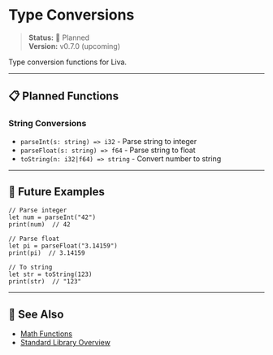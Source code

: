 # Type Conversions

> **Status:** 🚧 Planned  
> **Version:** v0.7.0 (upcoming)

Type conversion functions for Liva.

---

## 📋 Planned Functions

### String Conversions
- `parseInt(s: string) => i32` - Parse string to integer
- `parseFloat(s: string) => f64` - Parse string to float
- `toString(n: i32|f64) => string` - Convert number to string

---

## 🔮 Future Examples

```liva
// Parse integer
let num = parseInt("42")
print(num)  // 42

// Parse float
let pi = parseFloat("3.14159")
print(pi)  // 3.14159

// To string
let str = toString(123)
print(str)  // "123"
```

---

## 📝 See Also

- [Math Functions](./math.md)
- [Standard Library Overview](./README.md)
